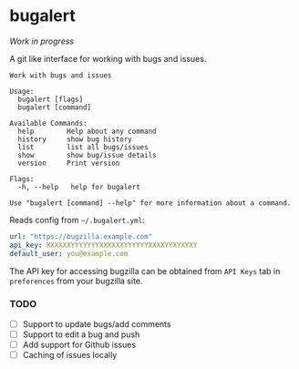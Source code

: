 # bugalert



_Work in progress_

A git like interface for working with bugs and issues.

```
Work with bugs and issues

Usage:
  bugalert [flags]
  bugalert [command]

Available Commands:
  help        Help about any command
  history     show bug history
  list        list all bugs/issues
  show        show bug/issue details
  version     Print version

Flags:
  -h, --help   help for bugalert

Use "bugalert [command] --help" for more information about a command.

```

Reads config from `~/.bugalert.yml`:

```yaml
url: "https://bugzilla.example.com"
api_key: XXXXXXYYYYYYYXXXXXXYYYYYYXXXXYYXYXYXY
default_user: you@example.com
```

The API key for accessing bugzilla can be obtained from `API Keys` tab in
`preferences` from your bugzilla site.

### TODO
- [ ] Support to update bugs/add comments
- [ ] Support to edit a bug and push
- [ ] Add support for Github issues
- [ ] Caching of issues locally
